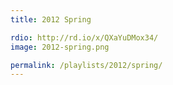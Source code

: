 ```yaml
---
title: 2012 Spring

rdio: http://rd.io/x/QXaYuDMox34/
image: 2012-spring.png

permalink: /playlists/2012/spring/
---
```

